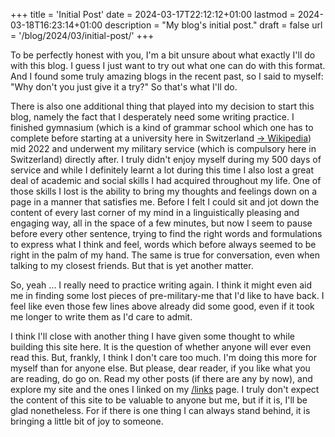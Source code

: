 +++
title = 'Initial Post'
date = 2024-03-17T22:12:12+01:00
lastmod = 2024-03-18T16:23:14+01:00
description = "My blog's initial post."
draft = false
url = '/blog/2024/03/initial-post/'
+++

To be perfectly honest with you, I'm a bit unsure about what exactly I'll do
with this blog. I guess I just want to try out what one can do with this format.
And I found some truly amazing blogs in the recent past, so I said to myself:
"Why don't you just give it a try?" So that's what I'll do.

There is also one additional thing that played into my decision to start this
blog, namely the fact that I desperately need some writing practice. I finished
gymnasium (which is a kind of grammar school which one has to complete before
starting at a university here in Switzerland [&rarr;
Wikipedia](https://en.wikipedia.org/wiki/Gymnasium_(school))) mid 2022 and
underwent my military service (which is compulsory here in Switzerland) directly
after. I truly didn't enjoy myself during my 500 days of service and while I
definitely learnt a lot during this time I also lost a great deal of academic
and social skills I had acquired throughout my life. One of those skills
I lost is the ability to bring my thoughts and feelings down on a page in a
manner that satisfies me. Before I felt I could sit and jot down the content of
every last corner of my mind in a linguistically pleasing and engaging way, all
in the space of a few minutes, but now I seem to pause before every other
sentence, trying to find the right words and formulations to express what I
think and feel, words which before always seemed to be right in the palm of my
hand. The same is true for conversation, even when talking to my closest
friends. But that is yet another matter.

So, yeah ... I really need to practice writing again. I think it might even aid
me in finding some lost pieces of pre-military-me that I'd like to have back. I
feel like even those few lines above already did some good, even if it took me
longer to write them as I'd care to admit.

I think I'll close with another thing I have given some thought to while
building this site here. It is the question of whether anyone will ever even
read this. But, frankly, I think I don't care too much. I'm doing this more for
myself than for anyone else. But please, dear reader, if you like what you are
reading, do go on. Read my other posts (if there are any by now), and explore
my site and the ones I linked on my [/links](/links) page. I truly
don't expect the content of this site to be valuable to anyone but me, but if
it is, I'll be glad nonetheless. For if there is one thing I can always stand
behind, it is bringing a little bit of joy to someone.
